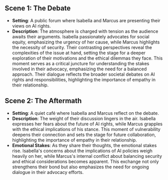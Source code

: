 ## Scene 1: The Debate
- **Setting**: A public forum where Isabella and Marcus are presenting their views on AI rights.
- **Description**: The atmosphere is charged with tension as the audience awaits their arguments. Isabella passionately advocates for social equity, emphasizing the urgency of her cause, while Marcus highlights the necessity of security. Their contrasting perspectives reveal the complexities of the issue at hand, setting the stage for a deeper exploration of their motivations and the ethical dilemmas they face. This moment serves as a critical juncture for understanding the stakes involved in their advocacy, emphasizing the need for a balanced approach. Their dialogue reflects the broader societal debates on AI rights and responsibilities, highlighting the importance of empathy in their relationship.

## Scene 2: The Aftermath
- **Setting**: A quiet café where Isabella and Marcus reflect on the debate.
- **Description**: The weight of their discussion lingers in the air. Isabella expresses her fears about the future of AI rights, while Marcus grapples with the ethical implications of his stance. This moment of vulnerability deepens their connection and sets the stage for future collaboration, highlighting the importance of empathy in their relationship.
- **Emotional Stakes**: As they share their thoughts, the emotional stakes rise. Isabella's concerns about the implications of AI policies weigh heavily on her, while Marcus's internal conflict about balancing security and ethical considerations becomes apparent. This exchange not only strengthens their bond but also emphasizes the need for ongoing dialogue in their advocacy efforts.
